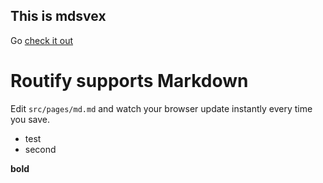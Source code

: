 ## This is mdsvex
  
Go <a href="https://mdsvex.com" target="_blank">check it out</a>

# Routify supports Markdown

Edit `src/pages/md.md` and watch your browser update instantly every time you save.


- test
- second

**bold**
